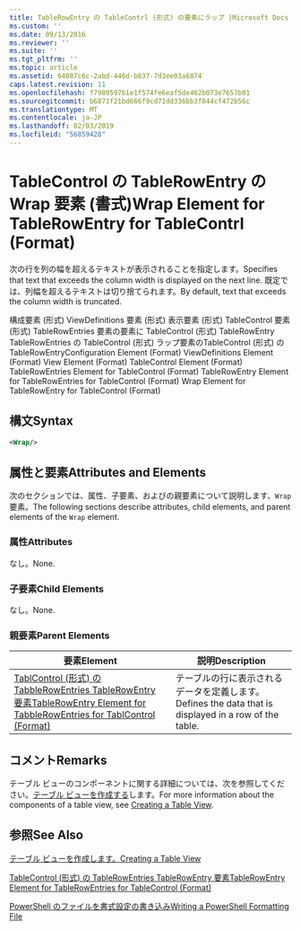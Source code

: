 ```yaml
---
title: TableRowEntry の TableContrl (形式) の要素にラップ |Microsoft Docs
ms.custom: ''
ms.date: 09/13/2016
ms.reviewer: ''
ms.suite: ''
ms.tgt_pltfrm: ''
ms.topic: article
ms.assetid: 64087c6c-2abd-446d-b837-7d3ee03a6874
caps.latest.revision: 11
ms.openlocfilehash: f7989597b1e1f574fe6eaf5de462b073e7657b01
ms.sourcegitcommit: b6871f21bd666f9cd71dd336bb3f844cf472b56c
ms.translationtype: MT
ms.contentlocale: ja-JP
ms.lasthandoff: 02/03/2019
ms.locfileid: "56859428"
---
```

# <a name="wrap-element-for-tablerowentry-for-tablecontrl--format"></a><span data-ttu-id="8f100-102">TableControl の TableRowEntry の Wrap 要素 (書式)</span><span class="sxs-lookup"><span data-stu-id="8f100-102">Wrap Element for TableRowEntry for TableContrl  (Format)</span></span>

<span data-ttu-id="8f100-103">次の行を列の幅を超えるテキストが表示されることを指定します。</span><span class="sxs-lookup"><span data-stu-id="8f100-103">Specifies that text that exceeds the column width is displayed on the next line.</span></span> <span data-ttu-id="8f100-104">既定では、列幅を超えるテキストは切り捨てられます。</span><span class="sxs-lookup"><span data-stu-id="8f100-104">By default, text that exceeds the column width is truncated.</span></span>

<span data-ttu-id="8f100-105">構成要素 (形式) ViewDefinitions 要素 (形式) 表示要素 (形式) TableControl 要素 (形式) TableRowEntries 要素の要素に TableControl (形式) TableRowEntry TableRowEntries の TableControl (形式) ラップ要素のTableControl (形式) の TableRowEntry</span><span class="sxs-lookup"><span data-stu-id="8f100-105">Configuration Element (Format) ViewDefinitions Element (Format) View Element (Format) TableControl Element (Format) TableRowEntries Element for TableControl (Format) TableRowEntry Element for TableRowEntries for TableControl (Format) Wrap Element for TableRowEntry for TableControl (Format)</span></span>

## <a name="syntax"></a><span data-ttu-id="8f100-106">構文</span><span class="sxs-lookup"><span data-stu-id="8f100-106">Syntax</span></span>

```xml
<Wrap/>
```

## <a name="attributes-and-elements"></a><span data-ttu-id="8f100-107">属性と要素</span><span class="sxs-lookup"><span data-stu-id="8f100-107">Attributes and Elements</span></span>

<span data-ttu-id="8f100-108">次のセクションでは、属性、子要素、およびの親要素について説明します、`Wrap`要素。</span><span class="sxs-lookup"><span data-stu-id="8f100-108">The following sections describe attributes, child elements, and parent elements of the `Wrap` element.</span></span>

### <a name="attributes"></a><span data-ttu-id="8f100-109">属性</span><span class="sxs-lookup"><span data-stu-id="8f100-109">Attributes</span></span>

<span data-ttu-id="8f100-110">なし。</span><span class="sxs-lookup"><span data-stu-id="8f100-110">None.</span></span>

### <a name="child-elements"></a><span data-ttu-id="8f100-111">子要素</span><span class="sxs-lookup"><span data-stu-id="8f100-111">Child Elements</span></span>

<span data-ttu-id="8f100-112">なし。</span><span class="sxs-lookup"><span data-stu-id="8f100-112">None.</span></span>

### <a name="parent-elements"></a><span data-ttu-id="8f100-113">親要素</span><span class="sxs-lookup"><span data-stu-id="8f100-113">Parent Elements</span></span>

|<span data-ttu-id="8f100-114">要素</span><span class="sxs-lookup"><span data-stu-id="8f100-114">Element</span></span>|<span data-ttu-id="8f100-115">説明</span><span class="sxs-lookup"><span data-stu-id="8f100-115">Description</span></span>|
|-------------|-----------------|
|[<span data-ttu-id="8f100-116">TablControl (形式) の TabbleRowEntries TableRowEntry 要素</span><span class="sxs-lookup"><span data-stu-id="8f100-116">TableRowEntry Element for TabbleRowEntries for TablControl (Format)</span></span>](./tablerowentry-element-for-tablerowentroes-for-tablecontrol-format.md)|<span data-ttu-id="8f100-117">テーブルの行に表示されるデータを定義します。</span><span class="sxs-lookup"><span data-stu-id="8f100-117">Defines the data that is displayed in a row of the table.</span></span>|

## <a name="remarks"></a><span data-ttu-id="8f100-118">コメント</span><span class="sxs-lookup"><span data-stu-id="8f100-118">Remarks</span></span>

<span data-ttu-id="8f100-119">テーブル ビューのコンポーネントに関する詳細については、次を参照してください。[テーブル ビューを作成する](./creating-a-table-view.md)します。</span><span class="sxs-lookup"><span data-stu-id="8f100-119">For more information about the components of a table view, see [Creating a Table View](./creating-a-table-view.md).</span></span>

## <a name="see-also"></a><span data-ttu-id="8f100-120">参照</span><span class="sxs-lookup"><span data-stu-id="8f100-120">See Also</span></span>

[<span data-ttu-id="8f100-121">テーブル ビューを作成します。</span><span class="sxs-lookup"><span data-stu-id="8f100-121">Creating a Table View</span></span>](./creating-a-table-view.md)

[<span data-ttu-id="8f100-122">TableControl (形式) の TableRowEntries TableRowEntry 要素</span><span class="sxs-lookup"><span data-stu-id="8f100-122">TableRowEntry Element for TableRowEntries for TableControl (Format)</span></span>](./tablerowentry-element-for-tablerowentroes-for-tablecontrol-format.md)

[<span data-ttu-id="8f100-123">PowerShell のファイルを書式設定の書き込み</span><span class="sxs-lookup"><span data-stu-id="8f100-123">Writing a PowerShell Formatting File</span></span>](./writing-a-powershell-formatting-file.md)

